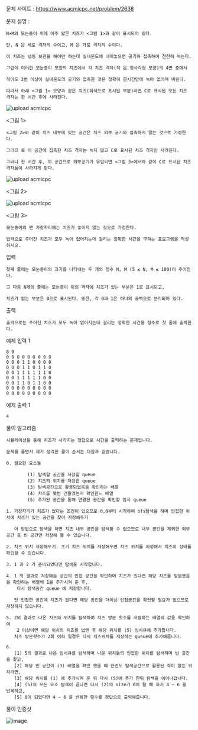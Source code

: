 문제 사이트 : https://www.acmicpc.net/problem/2638

문제 설명 :

    N×M의 모눈종이 위에 아주 얇은 치즈가 <그림 1>과 같이 표시되어 있다. 
    
    단, N 은 세로 격자의 수이고, M 은 가로 격자의 수이다. 
    
    이 치즈는 냉동 보관을 해야만 하는데 실내온도에 내어놓으면 공기와 접촉하여 천천히 녹는다. 
    
    그런데 이러한 모눈종이 모양의 치즈에서 각 치즈 격자(작 은 정사각형 모양)의 4변 중에서 
    
    적어도 2변 이상이 실내온도의 공기와 접촉한 것은 정확히 한시간만에 녹아 없어져 버린다. 
    
    따라서 아래 <그림 1> 모양과 같은 치즈(회색으로 표시된 부분)라면 C로 표시된 모든 치즈 격자는 한 시간 후에 사라진다.

![upload acmicpc](https://user-images.githubusercontent.com/57944215/209157751-f669f16c-dcbc-45e1-815c-fa4ff4257711.png)


<그림 1>

    <그림 2>와 같이 치즈 내부에 있는 공간은 치즈 외부 공기와 접촉하지 않는 것으로 가정한다. 

    그러므 로 이 공간에 접촉한 치즈 격자는 녹지 않고 C로 표시된 치즈 격자만 사라진다. 

    그러나 한 시간 후, 이 공간으로 외부공기가 유입되면 <그림 3>에서와 같이 C로 표시된 치즈 격자들이 사라지게 된다.

![upload acmicpc](https://user-images.githubusercontent.com/57944215/209157759-79c2544a-c0db-4dbd-8fe8-828b777823d2.png)


<그림 2>

![upload acmicpc](https://user-images.githubusercontent.com/57944215/209157770-5e1dd3af-1684-4679-a098-ac1d01300b56.png)


<그림 3>

    모눈종이의 맨 가장자리에는 치즈가 놓이지 않는 것으로 가정한다. 
    
    입력으로 주어진 치즈가 모두 녹아 없어지는데 걸리는 정확한 시간을 구하는 프로그램을 작성하시오.

입력

    첫째 줄에는 모눈종이의 크기를 나타내는 두 개의 정수 N, M (5 ≤ N, M ≤ 100)이 주어진다.
    
    그 다음 N개의 줄에는 모눈종이 위의 격자에 치즈가 있는 부분은 1로 표시되고,
    
    치즈가 없는 부분은 0으로 표시된다. 또한, 각 0과 1은 하나의 공백으로 분리되어 있다.

출력

    출력으로는 주어진 치즈가 모두 녹아 없어지는데 걸리는 정확한 시간을 정수로 첫 줄에 출력한다.

예제 입력 1 

    8 9
    0 0 0 0 0 0 0 0 0
    0 0 0 1 1 0 0 0 0
    0 0 0 1 1 0 1 1 0
    0 0 1 1 1 1 1 1 0
    0 0 1 1 1 1 1 0 0
    0 0 1 1 0 1 1 0 0
    0 0 0 0 0 0 0 0 0
    0 0 0 0 0 0 0 0 0

예제 출력 1 

    4
    
풀이 알고리즘

    시뮬레이션을 통해 치즈가 사라지는 정답으로 시간을 출력하는 문제입니다.
    
    문제를 풀면서 제가 생각한 풀이 순서는 다음과 같습니다.
    
    0. 필요한 요소들 
    
            (1) 탐색할 공간을 저장할 queue 
            (2) 치즈의 위치를 저장한 queue 
            (3) 탐색공간으로 활용되었음을 확인하는 배열 
            (4) 치즈를 몇번 건들였는지 확인한느 배열
            (5) 추가된 공간을 통해 연결된 공간을 확인할 임시 queue
            
    1. 가장자리가 치즈가 없다는 조건이 있으므로 0,0부터 시작하여 bfs탐색을 하며 인접한 위치에 치즈가 있는 공간을 찾아 저장해두기
    
       이 방법으로 탐색을 하면 치즈 내부 공간을 탐색할 수 없으므로 내부 공간을 제외한 외부 공간 중 빈 공간만 저장해 둘 수 있습니다.
       
    2. 치즈 위치 저장해두기. 초기 치즈 위치를 저장해두면 치즈 위치를 지정해서 치즈의 상태를 확인할 수 있습니다.
    
    3. 1 과 2 가 준비되었다면 탐색을 시작합니다.
    
    4. 1 의 결과로 저장해둔 공간의 인접 공간을 확인하며 치즈가 있다면 해당 치즈를 방문했음을 확인하는 배열에 1을 추가시켜 준 후,
        다시 탐색공간 queue 에 저장합니다.
    
       단 인접한 공간에 치즈가 없다면 해당 공간을 더이상 인접공간을 확인할 필요가 없으므로 저장하지 않습니다.
       
    5. 2의 결과로 나온 치즈의 위치를 탐색하여 치즈 방문 횟수를 저장하는 배열의 값을 확인하여 
        2 이상이면 해당 위치의 치즈를 없앤 후 해당 위치를 (5) 임시큐에 추가합니다.
       치즈 방문횟수가 2회 이하 일경우 다시 치즈위치를 저장하는 queue에 추가해줍니다.
    
    6. 
       [1] 5의 결과로 나온 임시큐를 탐색하며 나온 위치들의 인접한 위치를 탐색하며 빈 공간을 찾고, 
       [2] 해당 빈 공간이 (3) 배열을 확인 했을 때 한번도 탐색공간으로 활용된 적이 없는 위치라면,
       [3] 해당 위치를 (1) 에 추가시켜 준 뒤 다시 (5)에 추가 한뒤 탐색을 이어나갑니다.
       [4] (5)의 모든 요소 탐색이 끝나면 다시 (2)의 size가 0이 될 때 까지 4 ~ 6 을 반복하고,
       [5] 0이 되었다면 4 ~ 6 을 반복한 횟수를 정답으로 출력해줍니다. 

풀이 인증샷

![image](https://user-images.githubusercontent.com/57944215/209157658-5a2f7d1d-3a5e-4398-b27d-c51d4ff9c51e.png)
